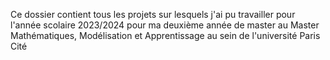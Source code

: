Ce dossier contient tous les projets sur lesquels j'ai pu travailler pour l'année scolaire 2023/2024 pour ma deuxième année de master au Master Mathématiques, Modélisation et Apprentissage au sein de l'université  Paris Cité
